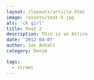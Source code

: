 ```yaml
---
layout: /layouts/article.html
image: /assets/test-5.jpg
alt: 'ck girl'
title: Post 2
description: This is an Attire
date: '2012-04-07'
author: Jan Anhalt
category: Denim

tags:
  - street
---
```

